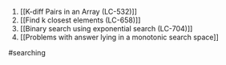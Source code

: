 1) [[K-diff Pairs in an Array (LC-532)]]
2) [[Find k closest elements (LC-658)]]
3) [[Binary search using exponential search (LC-704)]]
4) [[Problems with answer lying in a monotonic search space]]

#searching